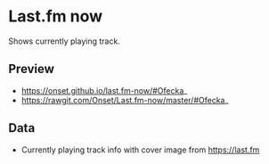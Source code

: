 # Last.fm now

Shows currently playing track.

## Preview

- https://onset.github.io/last.fm-now/#Ofecka_
- https://rawgit.com/Onset/Last.fm-now/master/#Ofecka_

## Data

- Currently playing track info with cover image from https://last.fm
